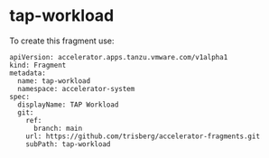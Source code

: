 # tap-workload

To create this fragment use:

```
apiVersion: accelerator.apps.tanzu.vmware.com/v1alpha1
kind: Fragment
metadata:
  name: tap-workload
  namespace: accelerator-system
spec:
  displayName: TAP Workload
  git:
    ref:
      branch: main
    url: https://github.com/trisberg/accelerator-fragments.git
    subPath: tap-workload
```
